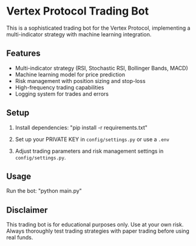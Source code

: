 # Vertex Protocol Trading Bot

This is a sophisticated trading bot for the Vertex Protocol, implementing a multi-indicator strategy with machine learning integration.

## Features

- Multi-indicator strategy (RSI, Stochastic RSI, Bollinger Bands, MACD)
- Machine learning model for price prediction
- Risk management with position sizing and stop-loss
- High-frequency trading capabilities
- Logging system for trades and errors

## Setup

1. Install dependencies: "pip install -r requirements.txt"

2. Set up your PRIVATE KEY in `config/settings.py` or use a `.env`

3. Adjust trading parameters and risk management settings in `config/settings.py`.

## Usage

Run the bot: "python main.py"

## Disclaimer

This trading bot is for educational purposes only. Use at your own risk. Always thoroughly test trading strategies with paper trading before using real funds.
